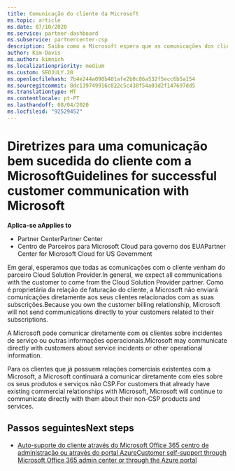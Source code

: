 ```yaml
---
title: Comunicação do cliente da Microsoft
ms.topic: article
ms.date: 07/10/2020
ms.service: partner-dashboard
ms.subservice: partnercenter-csp
description: Saiba como a Microsoft espera que as comunicações dos clientes ocorram entre clientes e parceiros no programa Cloud Solution Provider.
author: Kim-Davis
ms.author: kimnich
ms.localizationpriority: medium
ms.custom: SEOJULY.20
ms.openlocfilehash: 7b4e244a090b401afe2b0c86a532f5ecc6b5a154
ms.sourcegitcommit: 8dc139749916c822c5c438f54a03d2f147697dd5
ms.translationtype: MT
ms.contentlocale: pt-PT
ms.lasthandoff: 08/04/2020
ms.locfileid: "92529452"
---
```

# <a name="guidelines-for-successful-customer-communication-with-microsoft"></a><span data-ttu-id="da3a8-103">Diretrizes para uma comunicação bem sucedida do cliente com a Microsoft</span><span class="sxs-lookup"><span data-stu-id="da3a8-103">Guidelines for successful customer communication with Microsoft</span></span>

<span data-ttu-id="da3a8-104">**Aplica-se a**</span><span class="sxs-lookup"><span data-stu-id="da3a8-104">**Applies to**</span></span>

-  <span data-ttu-id="da3a8-105">Partner Center</span><span class="sxs-lookup"><span data-stu-id="da3a8-105">Partner Center</span></span>
-  <span data-ttu-id="da3a8-106">Centro de Parceiros para Microsoft Cloud para governo dos EUA</span><span class="sxs-lookup"><span data-stu-id="da3a8-106">Partner Center for Microsoft Cloud for US Government</span></span>

<span data-ttu-id="da3a8-107">Em geral, esperamos que todas as comunicações com o cliente venham do parceiro Cloud Solution Provider.</span><span class="sxs-lookup"><span data-stu-id="da3a8-107">In general, we expect all communications with the customer to come from the Cloud Solution Provider partner.</span></span> <span data-ttu-id="da3a8-108">Como é proprietária da relação de faturação do cliente, a Microsoft não enviará comunicações diretamente aos seus clientes relacionados com as suas subscrições.</span><span class="sxs-lookup"><span data-stu-id="da3a8-108">Because you own the customer billing relationship, Microsoft will not send communications directly to your customers related to their subscriptions.</span></span>

<span data-ttu-id="da3a8-109">A Microsoft pode comunicar diretamente com os clientes sobre incidentes de serviço ou outras informações operacionais.</span><span class="sxs-lookup"><span data-stu-id="da3a8-109">Microsoft may communicate directly with customers about service incidents or other operational information.</span></span>

<span data-ttu-id="da3a8-110">Para os clientes que já possuem relações comerciais existentes com a Microsoft, a Microsoft continuará a comunicar diretamente com eles sobre os seus produtos e serviços não CSP.</span><span class="sxs-lookup"><span data-stu-id="da3a8-110">For customers that already have existing commercial relationships with Microsoft, Microsoft will continue to communicate directly with them about their non-CSP products and services.</span></span>

## <a name="next-steps"></a><span data-ttu-id="da3a8-111">Passos seguintes</span><span class="sxs-lookup"><span data-stu-id="da3a8-111">Next steps</span></span>

- [<span data-ttu-id="da3a8-112">Auto-suporte do cliente através do Microsoft Office 365 centro de administração ou através do portal Azure</span><span class="sxs-lookup"><span data-stu-id="da3a8-112">Customer self-support through Microsoft Office 365 admin center or through the Azure portal</span></span>](customer-self-support.md)
